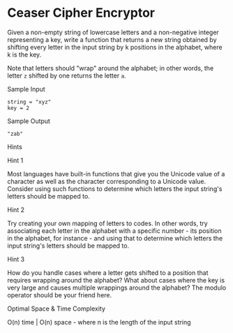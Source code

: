 # Ceaser Cipher Encryptor

Given a non-empty string of lowercase letters and a non-negative integer representing a key, write a function that returns a new string obtained by shifting every letter in the input string by k positions in the alphabet, where k is the key.

Note that letters should "wrap" around the alphabet; in other words, the letter `z` shifted by one returns the letter `a`.

Sample Input
```
string = "xyz"
key = 2
```

Sample Output
```
"zab"
```

Hints

Hint 1

Most languages have built-in functions that give you the Unicode value of a character as well as the character corresponding to a Unicode value. Consider using such functions to determine which letters the input string's letters should be mapped to.

Hint 2

Try creating your own mapping of letters to codes. In other words, try associating each letter in the alphabet with a specific number - its position in the alphabet, for instance - and using that to determine which letters the input string's letters should be mapped to.

Hint 3


How do you handle cases where a letter gets shifted to a position that requires wrapping around the alphabet? What about cases where the key is very large and causes multiple wrappings around the alphabet? The modulo operator should be your friend here.

Optimal Space & Time Complexity

O(n) time | O(n) space - where n is the length of the input string